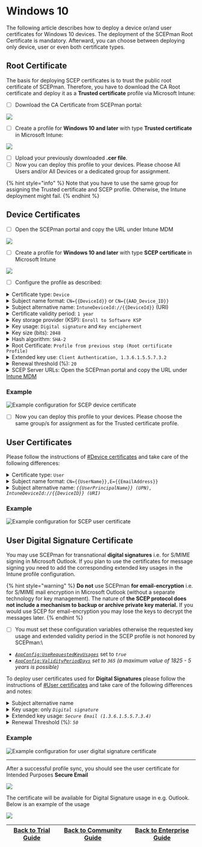 # Windows 10

The following article describes how to deploy a device or/and user certificates for Windows 10 devices. The deployment of the SCEPman Root Certificate is mandatory. Afterward, you can choose between deploying only device, user or even both certificate types.

## Root Certificate

The basis for deploying SCEP certificates is to trust the public root certificate of SCEPman. Therefore, you have to download the CA Root certificate and deploy it as a **Trusted certificate** profile via Microsoft Intune:

* [ ] Download the CA Certificate from SCEPman portal:

![](<../../.gitbook/assets/SCEPmanHomePage (1).png>)

* [ ] Create a profile for **Windows 10 and later** with type **Trusted certificate** in Microsoft Intune:

![](../../.gitbook/assets/SCEPmanWindowsRootCA.png)

* [ ] Upload your previously downloaded **.cer file**.
* [ ] Now you can deploy this profile to your devices. Please choose All Users and/or All Devices or a dedicated group for assignment.

{% hint style="info" %}
Note that you have to use the same group for assigning the Trusted certificate and SCEP profile. Otherwise, the Intune deployment might fail.
{% endhint %}

## Device Certificates

* [ ] Open the SCEPman portal and copy the URL under Intune MDM

![](../../.gitbook/assets/SCEPmanMDMURL.png)

* [ ] Create a profile for **Windows 10 and later** with type **SCEP certificate** in Microsoft Intune

![](../../.gitbook/assets/SCEPmanWindowsDeviceCr.png)

* [ ] Configure the profile as described:

<details>

<summary>Certificate type: <code>Device</code></summary>

In this case we are setting up a device certificate

</details>

<details>

<summary>Subject name format: <code>CN={{DeviceId}}</code> or <code>CN={{AAD_Device_ID}}</code></summary>

SCEPman uses the CN field of the subject to identify the device and as a seed for the certificate serial number generation. Azure AD and Intune offer two different IDs:

* \{{DeviceId\}}: This ID is generated and used by Intune **(Recommended)**\
  \
  (requires SCEPman 2.0 or higher and [#appconfig-intunevalidation-devicedirectory](../../scepman-configuration/optional/application-settings/intune-validation.md#appconfig-intunevalidation-devicedirectory "mention") to be set to **Intune** or **AADAndIntune**)

<!---->

* \{{AAD\_Device\_ID\}}: This ID is generated and used by Azure AD.\


You can add other RDNs if needed (e.g.: `CN={{DeviceId}}, O=Contoso, CN={{WiFiMacAddress}}`). Supported variables are listed in the [Microsoft docs](https://docs.microsoft.com/en-us/mem/intune/protect/certificates-profile-scep#create-a-scep-certificate-profile).

</details>

<details>

<summary>Subject alternative name: <code>IntuneDeviceId://{{DeviceId}}</code> (URI)</summary>

The URI field is [recommended by Microsoft](https://techcommunity.microsoft.com/t5/intune-customer-success/new-microsoft-intune-service-for-network-access-control/ba-p/2544696) for NAC solutions to identify the devices based on their Intune Device ID.

Other SAN values like DNS can be added if needed.

</details>

<details>

<summary>Certificate validity period: <code>1 year</code></summary>

The amount of time remaining before the certificate expires. Default is set at one year.

SCEPman caps the certificate validity to the configured maximum in setting [_**AppConfig:ValidityPeriodDays**_](../../scepman-configuration/optional/application-settings/certificates.md#appconfig-validityperioddays), but otherwise uses the validity configured in the request.

</details>

<details>

<summary>Key storage provider (KSP): <code>Enroll to Software KSP</code></summary>

This setting determines the storage location of the private key for the end-user certificates. Storage in the TPM is more secure than software storage because the TPM provides an additional layer of security to prevent key theft. However, there is **a bug in some older TPM firmware versions** that invalidates some signatures created with a TPM-backed private key. In such cases, the certificate cannot be used for EAP authentication as it is common for Wi-Fi and VPN connections. Affected TPM firmware versions include:

* STMicroelectronics: 71.12, 73.4.17568.4452, 71.12.17568.4100
* Intel: 11.8.50.3399, 2.0.0.2060
* Infineon: 7.63.3353.0

If you use TPM with this firmware, either update your firmware to a newer version or select "Software KSP" as a key storage provider.

</details>

<details>

<summary>Key usage: <code>Digital signature</code> and <code>Key encipherment</code></summary>

Please activate both cryptographic actions.

SCEPman automatically sets the Key usage to **Digital signature** and **Key encipherment** and overrides the setting here unless the setting [_**AppConfig:UseRequestedKeyUsages**_](../../scepman-configuration/optional/application-settings/certificates.md#appconfig-userequestedkeyusages) is set to _true_.

</details>

<details>

<summary>Key size (bits): <code>2048</code></summary>

SCEPman supports 2048 bits.

</details>

<details>

<summary>Hash algorithm: <code>SHA-2</code></summary>

SCEPman supports SHA-2 algorithm.

</details>

<details>

<summary>Root Certificate: <code>Profile from previous step (Root certificate Profile)</code></summary>

Please select the Intune profile from [#Root Certificate](windows-10.md#root-certificate).

</details>

<details>

<summary>Extended key use: <code>Client Authentication, 1.3.6.1.5.5.7.3.2</code></summary>

Please choose **Client Authentication (1.3.6.1.5.5.7.3.2)** under **Predefined values**. The other fields will be filled out automatically.

</details>

<details>

<summary>Renewal threshold (%): <code>20</code></summary>

This value defines when the device is allowed to renew its certificate (based on the remaining lifetime of an existing certificate). Please read the note under **Certificate validity period** and select a suitable value that allows the device the renew the certificate over a long period. A value of 20% would allow the device with 1 year valid certificate to start renewal 73 days before expiration.

</details>

<details>

<summary>SCEP Server URLs: Open the SCEPman portal and copy the URL under <a href="windows-10.md#device-certificates">Intune MDM</a></summary>

**Example**

```
https://scepman.contoso.com/certsrv/mscep/mscep.dll
```

</details>

### Example

![Example configuration for SCEP device certificate](<../../.gitbook/assets/2021-10-27 09\_49\_08-SCEP certificate - Microsoft Endpoint Manager admin center and 20 more pages - C.png>)

* [ ] Now you can deploy this profile to your devices. Please choose the same group/s for assignment as for the Trusted certificate profile.

## User Certificates

Please follow the instructions of [#Device certificates](windows-10.md#device-certificates) and take care of the following differences:

<details>

<summary>Certificate type: <code>User</code></summary>

In this section we are setting up a user certificate.

</details>

<details>

<summary>Subject name format: <code>CN={{UserName}},E={{EmailAddress}}</code></summary>

You can define RDNs based on your needs. Supported variables are listed in the [Microsoft docs](https://docs.microsoft.com/en-us/mem/intune/protect/certificates-profile-scep#create-a-scep-certificate-profile). We recommend to include the username (e.g.: janedoe) and email address (e.g.: janedoe@contoso.com) as baseline setting.

</details>

<details>

<summary>Subject alternative name: <em><code>{{UserPrincipalName}} (UPN), IntuneDeviceId://{{DeviceID}} (URI)</code></em></summary>

You must add the User principal name as the Subject alternative name. **Add '\{{UserPrincipalName\}}' as Subject Alternative Name of type User principal name (UPN).** This ensures that SCEPman can link certificates to user objects in AAD. The setting for 'Subject name format' is freely selectable.

The URI field is [recommended by Microsoft](https://techcommunity.microsoft.com/t5/intune-customer-success/new-microsoft-intune-service-for-network-access-control/ba-p/2544696) for NAC solutions to identify the devices based on their Intune Device ID.

Other SAN values like an Email address can be added if needed.

</details>

### Example

![Example configuration for SCEP user certificate](<../../.gitbook/assets/2021-10-27 09\_46\_16-SCEP certificate - Microsoft Endpoint Manager admin center and 20 more pages - C.png>)

## User Digital Signature Certificate

You may use SCEPman for transnational **digital signatures** i.e. for S/MIME signing in Microsoft Outlook. If you plan to use the certificates for message signing you need to add the corresponding extended key usages in the Intune profile configuration.

{% hint style="warning" %}
**Do not** use SCEPman **for email-encryption** i.e. for S/MIME mail encryption in Microsoft Outlook (without a separate technology for key management). The nature of **the SCEP protocol does not include a mechanism to backup or archive private key material.** If you would use SCEP for email-encryption you may lose the keys to decrypt the messages later.
{% endhint %}

* [ ] You must set these configuration variables otherwise the requested key usage and extended validity period in the SCEP profile is not honored by SCEPman:\


<!---->

* [_`AppConfig:UseRequestedKeyUsages`_](../../scepman-configuration/optional/application-settings/certificates.md#appconfig-userequestedkeyusages) set to _`true`_
* [_`AppConfig:ValidityPeriodDays`_](../../scepman-configuration/optional/application-settings/certificates.md#appconfig-validityperioddays) _set to `365` (a maximum value of 1825 - 5 years is possible)_

To deploy user certificates used for **Digital Signatures** please follow the instructions of [#User certificates](windows-10.md#user-certificates) and take care of the following differences and notes:

<details>

<summary>Subject alternative name</summary>

* **(required) User principal name (UPN):** _`{{UserPrincipalName}}`_
* **(required) Email address:** _`{{EmailAddress}}`_
* **(optional) URI:** _`IntuneDeviceId://{{DeviceID}}`_

By deploying a digital signature certificate, you must add the UPN and the email address, URI DeviceID is optional.

</details>

<details>

<summary>Key usage: only <em><code>Digital signature</code></em></summary>



</details>

<details>

<summary>Extended key usage: <em><code>Secure Email (1.3.6.1.5.5.7.3.4)</code></em></summary>

Please choose **Secure Email (1.3.6.1.5.5.7.3.4)** under **Predefined values**. The other fields will be filled out automatically.

</details>

<details>

<summary>Renewal Threshold (%): <em><code>50</code></em></summary>

We recommend setting Renewal Threshold (%) to a value that ensures certificates are renewed at least 6 months before expiration when issuing S/MIME signature certificates. This is because emails signed with expired certificates are shown to have invalid signatures in Outlook, which confuses users. Having a new certificate long before the old one expires ensures that only older emails show this behavior, which users are more unlikely to look at. For example, if your signature certificates are valid for one year, you should set the Renewal Threshold to at least 50 %.

</details>

### **Example**

![Example configuration for user digital signature certificate](../../.gitbook/assets/DigitalCertReplace.png)

****

After a successful profile sync, you should see the user certificate for Intended Purposes **Secure Email**

![](<../../.gitbook/assets/image (16).png>)

The certificate will be available for Digital Signature usage in e.g. Outlook. Below is an example of the usage

![](<../../.gitbook/assets/digital Sign2.png>)



| ​[Back to Trial Guide​](../../scepman-deployment/trial-guide.md#step-4-configure-intune-deployment-profiles) | [Back to Community Guide](../../scepman-deployment/community-guide.md#step-9-configure-intune-deployment-profiles) | ​[Back to Enterprise Guide​](../../scepman-deployment/enterprise-guide.md#step-11-configure-intune-deployment-profiles) |
| ------------------------------------------------------------------------------------------------------------ | ------------------------------------------------------------------------------------------------------------------ | ----------------------------------------------------------------------------------------------------------------------- |

